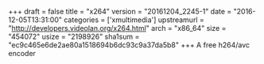 +++
draft = false
title = "x264"
version = "20161204_2245-1"
date = "2016-12-05T13:31:00"
categories = ['xmultimedia']
upstreamurl = "http://developers.videolan.org/x264.html"
arch = "x86_64"
size = "454072"
usize = "2198926"
sha1sum = "ec9c465e6de2ae80a1518694b6dc93c9a37da5b8"
+++
A free h264/avc encoder
